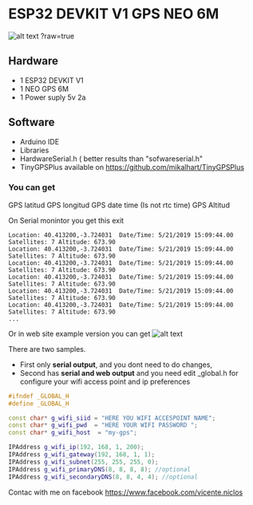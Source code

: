 # ESP32 DEVKIT V1 GPS NEO 6M

![alt text](https://github.com/vniclos/GPS-ESP32-sample/blob/master/img/hardware.jpg "ESP32 GPS NEO 6M V2" )
?raw=true
## Hardware

- 1 ESP32 DEVKIT V1
- 1 NEO GPS 6M
- 1 Power suply 5v 2a

## Software
- Arduino IDE
- Libraries
- HardwareSerial.h ( better results than "sofwareserial.h"
- TinyGPSPlus available on
https://github.com/mikalhart/TinyGPSPlus




### You can get 
GPS latitud
GPS longitud
GPS date time (Is not rtc time)
GPS Altitud

On Serial monintor you get this exit
```
Location: 40.413200,-3.724031  Date/Time: 5/21/2019 15:09:44.00 Satellites: 7 Altitude: 673.90
Location: 40.413200,-3.724031  Date/Time: 5/21/2019 15:09:44.00 Satellites: 7 Altitude: 673.90
Location: 40.413200,-3.724031  Date/Time: 5/21/2019 15:09:44.00 Satellites: 7 Altitude: 673.90
Location: 40.413200,-3.724031  Date/Time: 5/21/2019 15:09:44.00 Satellites: 7 Altitude: 673.90
Location: 40.413200,-3.724031  Date/Time: 5/21/2019 15:09:44.00 Satellites: 7 Altitude: 673.90
Location: 40.413200,-3.724031  Date/Time: 5/21/2019 15:09:44.00 Satellites: 7 Altitude: 673.90
...
```

Or in web site example version you can get 
![alt text](https://github.com/vniclos/GPS-ESP32-sample/blob/master/img/web.jpg?raw=true "ESP32 GPS NEO 6M V2 web" )

There are two samples.
- First only **serial output**,  and you dont need to do changes,
- Second has **serial and web output** and you need edit _global.h for configure your wifi access point and ip preferences

``` c++
#ifndef _GLOBAL_H
#define _GLOBAL_H

const char* g_wifi_siid = "HERE YOU WIFI ACCESPOINT NAME";
const char* g_wifi_pwd  = "HERE YOUR WIFI PASSWORD ";
const char* g_wifi_host  = "my-gps";

IPAddress g_wifi_ip(192, 168, 1, 200);
IPAddress g_wifi_gateway(192, 168, 1, 1);
IPAddress g_wifi_subnet(255, 255, 255, 0);
IPAddress g_wifi_primaryDNS(8, 8, 8, 8); //optional
IPAddress g_wifi_secondaryDNS(8, 8, 4, 4); //optional
```

Contac with me on facebook 
https://www.facebook.com/vicente.niclos

